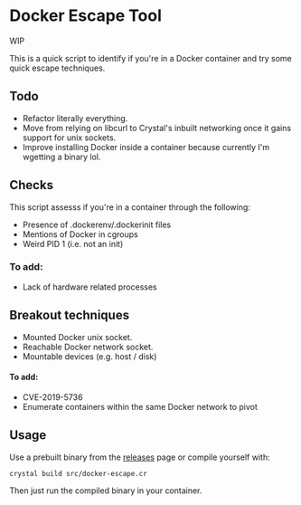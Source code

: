 # Docker Escape Tool

WIP

This is a quick script to identify if you're in a Docker container and try some quick escape techniques. 

## Todo
* Refactor literally everything.
* Move from relying on libcurl to Crystal's inbuilt networking once it gains support for unix sockets.
* Improve installing Docker inside a container because currently I'm wgetting a binary lol. 

## Checks
This script assesss if you're in a container through the following:
* Presence of .dockerenv/.dockerinit files
* Mentions of Docker in cgroups
* Weird PID 1 (i.e. not an init)

### To add:
* Lack of hardware related processes
## Breakout techniques

* Mounted Docker unix socket.
* Reachable Docker network socket.
* Mountable devices (e.g. host / disk)

#### To add:
* CVE-2019-5736
* Enumerate containers within the same Docker network to pivot


## Usage

Use a prebuilt binary from the [releases]("/releases") page or compile yourself with:

```
crystal build src/docker-escape.cr
```
Then just run the compiled binary in your container. 